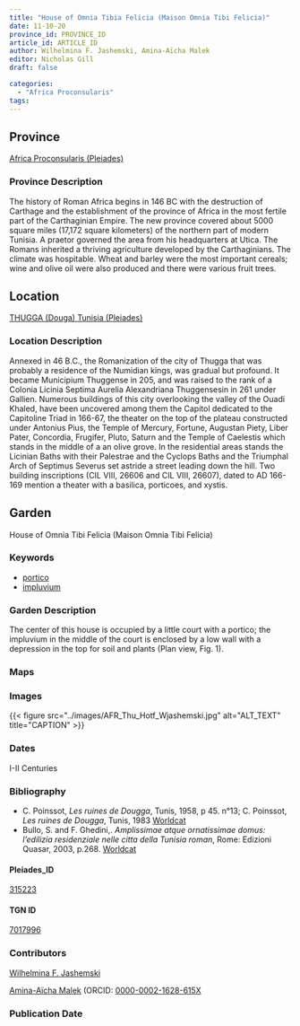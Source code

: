```yaml
---
title: "House of Omnia Tibia Felicia (Maison Omnia Tibi Felicia)"
date: 11-10-20
province_id: PROVINCE_ID
article_id: ARTICLE_ID
author: Wilhelmina F. Jashemski, Amina-Aïcha Malek
editor: Nicholas Gill
draft: false

categories:
  - "Africa Proconsularis"
tags:
---
```



## Province

[Africa Proconsularis (Pleiades)](https://pleiades.stoa.org/places/981504)

### Province Description

The history of Roman Africa begins in 146 BC with the destruction of Carthage and the establishment of the province of Africa in the most fertile part of the Carthaginian Empire. The new province covered about 5000 square miles (17,172 square kilometers) of the northern part of modern Tunisia. A praetor governed the area from his headquarters at Utica. The Romans inherited a thriving agriculture developed by the Carthaginians. The climate was hospitable. Wheat and barley were the most important cereals; wine and olive oil were also produced and there were various fruit trees.

## Location

[THUGGA (Douga) Tunisia (Pleiades)](https://pleiades.stoa.org/places/315223)

### Location Description

Annexed in 46 B.C., the Romanization of the city of Thugga that was probably a residence of the Numidian kings, was gradual but profound. It became Municipium Thuggense in 205, and was raised to the rank of a Colonia Licinia Septima Aurelia Alexandriana Thuggensesin in 261 under Gallien. Numerous buildings of this city overlooking the valley of the Ouadi Khaled, have been uncovered among them the Capitol dedicated to the Capitoline Triad in 166-67, the theater on the top of the plateau constructed under Antonius Pius, the Temple of Mercury, Fortune, Augustan Piety, Liber Pater, Concordia, Frugifer, Pluto, Saturn and the Temple of Caelestis which stands in the middle of a an olive grove. In the residential areas stands the Licinian Baths with their Palestrae and the Cyclops Baths and the Triumphal Arch of Septimus Severus set astride a street leading down the hill. Two building inscriptions (CIL VIII, 26606 and CIL VIII, 26607), dated to AD 166-169 mention a theater with a basilica, porticoes, and xystis.

## Garden

House of Omnia Tibi Felicia (Maison Omnia Tibi Felicia)

### Keywords

- [portico](http://vocab.getty.edu/page/aat/300004145)
- [impluvium](http://vocab.getty.edu/page/aat/300129867)

### Garden Description

The center of this house is occupied by a little court with a portico; the impluvium in the middle of the court is enclosed by a low wall with a depression in the top for soil and plants (Plan view, Fig. 1).

### Maps

### Images

{{< figure src="../images/AFR_Thu_Hotf_Wjashemski.jpg" alt="ALT_TEXT" title="CAPTION" >}}

### Dates

I-II Centuries  

### Bibliography

* C. Poinssot, *Les ruines de Dougga*, Tunis, 1958, p 45. n°13; C. Poinssot, *Les ruines de Dougga*, Tunis, 1983 [Worldcat](http://www.worldcat.org/oclc/475099061)
* Bullo, S. and F. Ghedini,. *Amplissimae atque ornatissimae domus: l’edilizia residenziale nelle citta della Tunisia roman*, Rome: Edizioni Quasar, 2003, p.268. [Worldcat](http://www.worldcat.org/oclc/989088620)


#### Pleiades_ID

[315223](https://pleiades.stoa.org/places/315223)

#### TGN ID

[7017996](http://vocab.getty.edu/page/tgn/7017996)

### Contributors

[Wilhelmina F. Jashemski](http://worldcat.org/identities/lccn-n80037970/)

[Amina-Aïcha Malek](http://worldcat.org/identities/lccn-n2012075871/) (ORCID: [0000-0002-1628-615X](https://orcid.org/0000-0002-1628-615X)

### Publication Date
